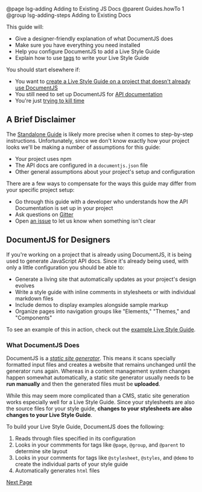 @page lsg-adding Adding to Existing JS Docs
@parent Guides.howTo 1
@group lsg-adding-steps Adding to Existing Docs

This guide will:

* Give a designer-friendly explanation of what DocumentJS does
* Make sure you have everything you need installed
* Help you configure DocumentJS to add a Live Style Guide
* Explain how to use [tags](http://documentjs.com/docs/documentjs.tags.html) to write your Live Style Guide

You should start elsewhere if:

* You want to [create a Live Style Guide on a project that doesn't already use DocumentJS](/docs/lsg-quickstart.html)
* You still need to set up DocumentJS for [API documentation](http://documentjs.com/docs/index.html)
* You're just [trying to kill time](https://www.youtube.com/watch?v=6EneCIPJsog)

## A Brief Disclaimer

The [Standalone Guide](/docs/lsg-quickstart.html) is likely more precise when it comes to step-by-step instructions. Unfortunately, since we don't know exactly how your project looks we'll be making a number of assumptions for this guide:

* Your project uses npm
* The API docs are configured in a `documentjs.json` file
* Other general assumptions about your project's setup and configuration

There are a few ways to compensate for the ways this guide may differ from your specific project setup:

* Go through this guide with a developer who understands how the API Documentation is set up in your project
* Ask questions on [Gitter](https://gitter.im/bitovi/documentcss)
* Open [an issue](https://github.com/bitovi/documentcss/issues/new) to let us know when something isn't clear


## DocumentJS for Designers

If you're working on a project that is already using DocumentJS, it is being used to generate JavaScript API docs. Since it's already being used, with only a little configuration you should be able to:

* Generate a living site that automatically updates as your project's design evolves
* Write a style guide with inline comments in stylesheets or with individual markdown files
* Include demos to display examples alongside sample markup
* Organize pages into navigation groups like "Elements," "Themes," and "Components"

To see an example of this in action, check out the [example Live Style Guide](/examples/styles/index.html).

### What DocumentJS Does

DocumentJS is a [*static site generator*](https://staticsitegenerators.net/). This means it scans specially formatted input files and creates a website that remains unchanged until the generator runs again. Whereas in a content management system changes happen somewhat automatically, a static site generator usually needs to be **run manually** and then the generated files must be **uploaded**.

While this may seem more complicated than a CMS, static site generation works especially well for a Live Style Guide. Since your stylesheets are also the source files for your style guide, **changes to your stylesheets are also changes to your Live Style Guide**.

To build your Live Style Guide, DocumentJS does the following:

1. Reads through files specified in its configuration
2. Looks in your commments for tags like `@page`, `@group`, and `@parent` to determine site layout
3. Looks in your comments for tags like `@stylesheet`, `@styles`, and `@demo` to create the individual parts of your style guide
4. Automatically generates `html` files



[Next Page](/docs/lsg-adding-installation.html)